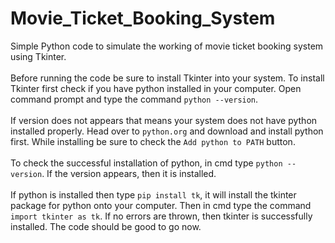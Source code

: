# Movie_Ticket_Booking_System
Simple Python code to simulate the working of movie ticket booking system using Tkinter.
<br>
<br>
Before running the code be sure to install Tkinter into your system.
To install Tkinter first check if you have python installed in your computer.
Open command prompt and type the command `python --version`.
<br>
<br>
If version does not appears that means your system does not have python installed properly.
Head over to `python.org` and download and install python first.
While installing be sure to check the `Add python to PATH` button.
<br>
<br>
To check the successful installation of python, in cmd type `python --version`. If the version appears, then it is installed.
<br>
<br>
If python is installed then type `pip install tk`, it will install the tkinter package for python onto your computer.
Then in cmd type the command `import tkinter as tk`. If no errors are thrown, then tkinter is successfully installed.
The code should be good to go now.
